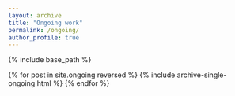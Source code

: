 ```yaml
---
layout: archive
title: "Ongoing work"
permalink: /ongoing/
author_profile: true
---
```


{% include base_path %}

{% for post in site.ongoing reversed %}
  {% include archive-single-ongoing.html %}
{% endfor %}
